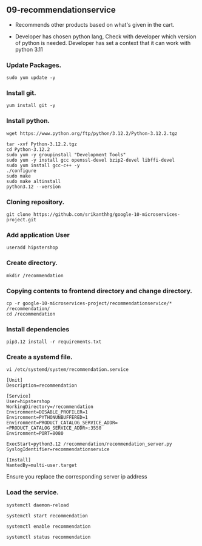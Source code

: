 ## 09-recommendationservice

* Recommends other products based on what's given in the cart.

* Developer has chosen python lang, Check with developer which version of python is needed. Developer has set a context that it can work with python 3.11

### Update Packages.
```
sudo yum update -y
```
### Install git.
```
yum install git -y
```

### Install python.
```
wget https://www.python.org/ftp/python/3.12.2/Python-3.12.2.tgz

tar -xvf Python-3.12.2.tgz
cd Python-3.12.2
sudo yum -y groupinstall "Development Tools"
sudo yum -y install gcc openssl-devel bzip2-devel libffi-devel
sudo yum install gcc-c++ -y
./configure
sudo make
sudo make altinstall
python3.12 --version
```
### Cloning repository.
```
git clone https://github.com/srikanthhg/google-10-microservices-project.git
```
### Add application User
```
useradd hipstershop
```
### Create directory.
```
mkdir /recommendation
```
### Copying contents to frontend directory and change directory.
```
cp -r google-10-microservices-project/recommendationservice/* /recommendation/
cd /recommendation
```
### Install dependencies
```
pip3.12 install -r requirements.txt
```
### Create a systemd file.
```
vi /etc/systemd/system/recommendation.service
```
```
[Unit]
Description=recommendation

[Service]
User=hipstershop
WorkingDirectory=/recommendation
Environment=DISABLE_PROFILER=1
Environment=PYTHONUNBUFFERED=1
Environment=PRODUCT_CATALOG_SERVICE_ADDR=<PRODUCT_CATALOG_SERVICE_ADDR>:3550
Environment=PORT=8080

ExecStart=python3.12 /recommendation/recommendation_server.py
SyslogIdentifier=recommendationservice

[Install]
WantedBy=multi-user.target
```
Ensure you replace the corresponding server ip address

### Load the service.
```
systemctl daemon-reload
```
```
systemctl start recommendation
```
```
systemctl enable recommendation
```
```
systemctl status recommendation
```